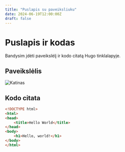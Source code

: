 ```yaml
---
title: "Puslapis su paveiksliuku"
date: 2024-06-19T12:00:00Z
draft: false
---
```


# Puslapis ir kodas

Bandysim įdėti paveikslėlį ir kodo citatą Hugo tinklalapyje.

## Paveikslėlis

![Katinas](https://i.kym-cdn.com/entries/icons/facebook/000/046/895/huh_cat.jpg)

## Kodo citata

```html
<!DOCTYPE html>
<html>
<head>
    <title>Hello World</title>
</head>
<body>
    <h1>Hello, world!</h1>
</body>
</html>